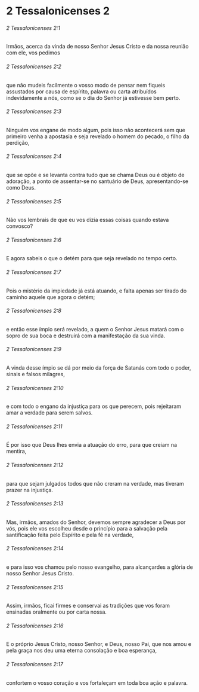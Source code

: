 # 2 Tessalonicenses 2

###### 2 Tessalonicenses 2:1

Irmãos, acerca da vinda de nosso Senhor Jesus Cristo e da nossa reunião com ele, vos pedimos

###### 2 Tessalonicenses 2:2

que não mudeis facilmente o vosso modo de pensar nem fiqueis assustados por causa de espírito, palavra ou carta atribuídos indevidamente a nós, como se o dia do Senhor já estivesse bem perto.

###### 2 Tessalonicenses 2:3

Ninguém vos engane de modo algum, pois isso não acontecerá sem que primeiro venha a apostasia e seja revelado o homem do pecado, o filho da perdição,

###### 2 Tessalonicenses 2:4

que se opõe e se levanta contra tudo que se chama Deus ou é objeto de adoração, a ponto de assentar-se no santuário de Deus, apresentando-se como Deus.

###### 2 Tessalonicenses 2:5

Não vos lembrais de que eu vos dizia essas coisas quando estava convosco?

###### 2 Tessalonicenses 2:6

E agora sabeis o que o detém para que seja revelado no tempo certo.

###### 2 Tessalonicenses 2:7

Pois o mistério da impiedade já está atuando, e falta apenas ser tirado do caminho aquele que agora o detém;

###### 2 Tessalonicenses 2:8

e então esse ímpio será revelado, a quem o Senhor Jesus matará com o sopro de sua boca e destruirá com a manifestação da sua vinda.

###### 2 Tessalonicenses 2:9

A vinda desse ímpio se dá por meio da força de Satanás com todo o poder, sinais e falsos milagres,

###### 2 Tessalonicenses 2:10

e com todo o engano da injustiça para os que perecem, pois rejeitaram amar a verdade para serem salvos.

###### 2 Tessalonicenses 2:11

É por isso que Deus lhes envia a atuação do erro, para que creiam na mentira,

###### 2 Tessalonicenses 2:12

para que sejam julgados todos que não creram na verdade, mas tiveram prazer na injustiça.

###### 2 Tessalonicenses 2:13

Mas, irmãos, amados do Senhor, devemos sempre agradecer a Deus por vós, pois ele vos escolheu desde o princípio para a salvação pela santificação feita pelo Espírito e pela fé na verdade,

###### 2 Tessalonicenses 2:14

e para isso vos chamou pelo nosso evangelho, para alcançardes a glória de nosso Senhor Jesus Cristo.

###### 2 Tessalonicenses 2:15

Assim, irmãos, ficai firmes e conservai as tradições que vos foram ensinadas oralmente ou por carta nossa.

###### 2 Tessalonicenses 2:16

E o próprio Jesus Cristo, nosso Senhor, e Deus, nosso Pai, que nos amou e pela graça nos deu uma eterna consolação e boa esperança,

###### 2 Tessalonicenses 2:17

confortem o vosso coração e vos fortaleçam em toda boa ação e palavra.

